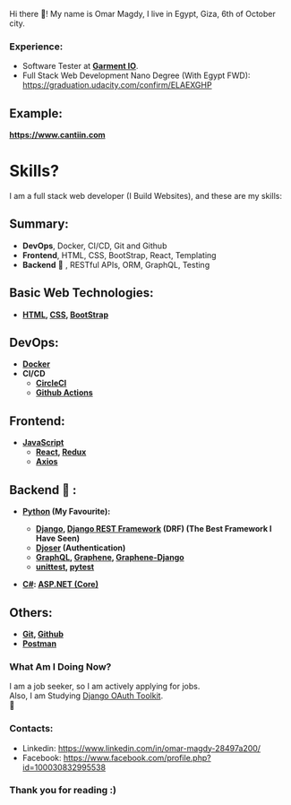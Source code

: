 
Hi there 👋! My name is Omar Magdy, I live in Egypt, 
Giza, 6th of October city. 




### Experience:

- Software Tester at **[Garment IO](https://garment.io/)**.
- Full Stack Web Development Nano Degree (With Egypt FWD):   
https://graduation.udacity.com/confirm/ELAEXGHP


## Example:
**https://www.cantiin.com**






# Skills?
I am a full stack web developer (I Build Websites), and these are my skills:




## Summary:

- **DevOps**, Docker, CI/CD, Git and Github
- **Frontend**, HTML, CSS, BootStrap, React, Templating
- **Backend** :muscle: , RESTful APIs, ORM, GraphQL, Testing

<b>


## Basic Web Technologies:
- [HTML](https://www.w3schools.com/html/),
	[CSS](https://www.w3schools.com/css/default.asp),
	[BootStrap](https://getbootstrap.com/)


## DevOps:
- [Docker](https://www.docker.com/)
- CI/CD
	- [CircleCI](https://circleci.com/)
	- [Github Actions](https://docs.github.com/en/actions)






## Frontend:
- [JavaScript](https://www.w3schools.com/js/)
	- [React](https://reactjs.org/), [Redux](https://redux.js.org/)
	-  [Axios](https://axios-http.com/)





## Backend :muscle: :
- [Python](https://www.w3schools.com/python/) (My Favourite):
	- [Django](https://docs.djangoproject.com), 
		[Django REST Framework](https://www.django-rest-framework.org/) (DRF)
		 (The Best Framework I Have Seen)
	- [Djoser](https://djoser.readthedocs.io) (Authentication)
	- [GraphQL](https://graphql.org/), 
		[Graphene](https://graphene-python.org/), 
		[Graphene-Django](https://docs.graphene-python.org/projects/django)
	- [unittest](https://docs.python.org/3/library/unittest.html), 
		[pytest](https://pypi.org/project/pytest/)


- [C#](https://www.w3schools.com/cs/): [ASP.NET (Core)](https://docs.microsoft.com/en-us/aspnet/core/introduction-to-aspnet-core)



## Others:
- [Git](https://git-scm.com/), [Github](https://github.com/)
- [Postman](https://www.postman.com/)
















</b>






### What Am I Doing Now?
I am a job seeker, so I am actively applying for jobs.  
Also, I am Studying 
[Django OAuth Toolkit](https://django-oauth-toolkit.readthedocs.io/en/latest/).  
🌱


### Contacts:
- Linkedin: https://www.linkedin.com/in/omar-magdy-28497a200/
- Facebook: https://www.facebook.com/profile.php?id=100030832995538


### Thank you for reading :)

<!--
**OmarThinks/OmarThinks** is a ✨ _special_ ✨ repository because its `README.md` (this file) appears on your GitHub profile.

Here are some ideas to get you started:

- 🔭 I’m currently working on ...
- 🌱 I’m currently learning ...
- 👯 I’m looking to collaborate on ...
- 🤔 I’m looking for help with ...
- 💬 Ask me about ...
- 📫 How to reach me: ...
- ⚡ Fun fact: ...
-->
